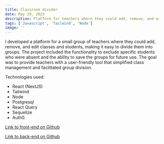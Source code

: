 ```yaml
---
title: Classroom divider
date: May 29, 2023
description: Platform for teachers where they could add, remove, and edit classes and students.
tags: ['Javascript', 'Tailwind', 'Node']
image: ''
---
```


I developed a platform for a small group of teachers where they could add, remove, and edit classes and students,
making it easy to divide them into groups. The project included the functionality to exclude specific students
who were absent and the ability to save the groups for future use. The goal was to provide teachers with a
user-friendly tool that simplified class management and facilitated group division.

Technologies used:

- React (NextJS)
- Tailwind
- Node
- Postgresql
- React Query
- Sequelize
- Auth0.

[Link to front-end on Github](https://github.com/Jimvid/classroom-divider-client-vite)

[Link to back-end on Github](https://github.com/Jimvid/classroom-divider-api)
